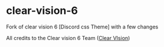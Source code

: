 # clear-vision-6
Fork of clear vision 6 [Discord css Theme] with a few changes

All credits to the Clear vision 6 Team ([Clear VIsion](https://clearvision.gitlab.io/#home "Clear VIsion"))
